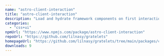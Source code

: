 ```yaml
---
name: "astro-client-interaction"
title: "astro-client-interaction"
description: "Load and hydrate framework components on first interaction by adding a client:interaction directive."
categories:
  - "css+ui"
npmUrl: "https://www.npmjs.com/package/astro-client-interaction"
repoUrl: "https://github.com/lilnasy/gratelets"
homepageUrl: "https://github.com/lilnasy/gratelets/tree/main/packages/client-interaction"
downloads: 9
---
```

